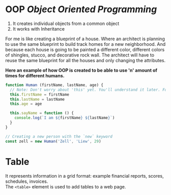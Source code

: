 # OOP ***Object Oriented Programming***

1. It creates individual objects from a common object
2. It works with Inheritance

For me is like creating a blueprint of a house. Where an architect is planning to use the same blueprint to build track homes for a new neighborhood. And because each house is going to be painted a different color, different colors of shingles, stucco, and decorative rock wall. The architect will have to reuse the same blueprint for all the houses and only changing the attributes.

**Here an example of how OOP is created to be able to use 'n' amount of times for different humans.**

```javascript
function Human (firstName, lastName, age) {
  // Note: Don't worry about 'this' yet. You'll understand it later. Follow along for now.
  this.firstName = firstName
  this.lastName = lastName
  this.age = age

  this.sayName = function () {
    console.log(`I am ${firstName} ${lastName}`)
  }
}
```

```javascript
// Creating a new person with the `new` keyword
const zell = new Human('Zell', 'Liew', 29)
```

# Table

It represents information in a grid format:
example financial reports, scores, schedules, invoices.
<br />The ```<table>``` element is used to add tables to a web page.

